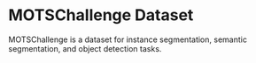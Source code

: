 # MOTSChallenge Dataset

MOTSChallenge is a dataset for instance segmentation, semantic segmentation, and object detection tasks.